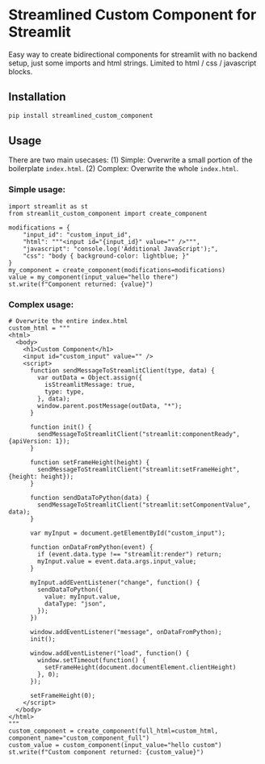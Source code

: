 # Streamlined Custom Component for Streamlit

Easy way to create bidirectional components for streamlit with no backend setup, just some imports and html strings. Limited to html / css / javascript blocks.

## Installation
```bash
pip install streamlined_custom_component
```

## Usage

There are two main usecases:
(1) Simple: Overwrite a small portion of the boilerplate `index.html`.
(2) Complex: Overwrite the whole `index.html`.


### Simple usage:
```
import streamlit as st
from streamlit_custom_component import create_component

modifications = {
    "input_id": "custom_input_id",
    "html": """<input id="{input_id}" value="" />""",
    "javascript": "console.log('Additional JavaScript');",
    "css": "body { background-color: lightblue; }"
}
my_component = create_component(modifications=modifications)
value = my_component(input_value="hello there")
st.write(f"Component returned: {value}")
```

### Complex usage:
```
# Overwrite the entire index.html
custom_html = """
<html>
  <body>
    <h1>Custom Component</h1>
    <input id="custom_input" value="" />
    <script>
      function sendMessageToStreamlitClient(type, data) {
        var outData = Object.assign({
          isStreamlitMessage: true,
          type: type,
        }, data);
        window.parent.postMessage(outData, "*");
      }

      function init() {
        sendMessageToStreamlitClient("streamlit:componentReady", {apiVersion: 1});
      }

      function setFrameHeight(height) {
        sendMessageToStreamlitClient("streamlit:setFrameHeight", {height: height});
      }

      function sendDataToPython(data) {
        sendMessageToStreamlitClient("streamlit:setComponentValue", data);
      }

      var myInput = document.getElementById("custom_input");

      function onDataFromPython(event) {
        if (event.data.type !== "streamlit:render") return;
        myInput.value = event.data.args.input_value;
      }

      myInput.addEventListener("change", function() {
        sendDataToPython({
          value: myInput.value,
          dataType: "json",
        });
      })

      window.addEventListener("message", onDataFromPython);
      init();

      window.addEventListener("load", function() {
        window.setTimeout(function() {
          setFrameHeight(document.documentElement.clientHeight)
        }, 0);
      });

      setFrameHeight(0);
    </script>
  </body>
</html>
"""
custom_component = create_component(full_html=custom_html, component_name="custom_component_full")
custom_value = custom_component(input_value="hello custom")
st.write(f"Custom component returned: {custom_value}")
```

